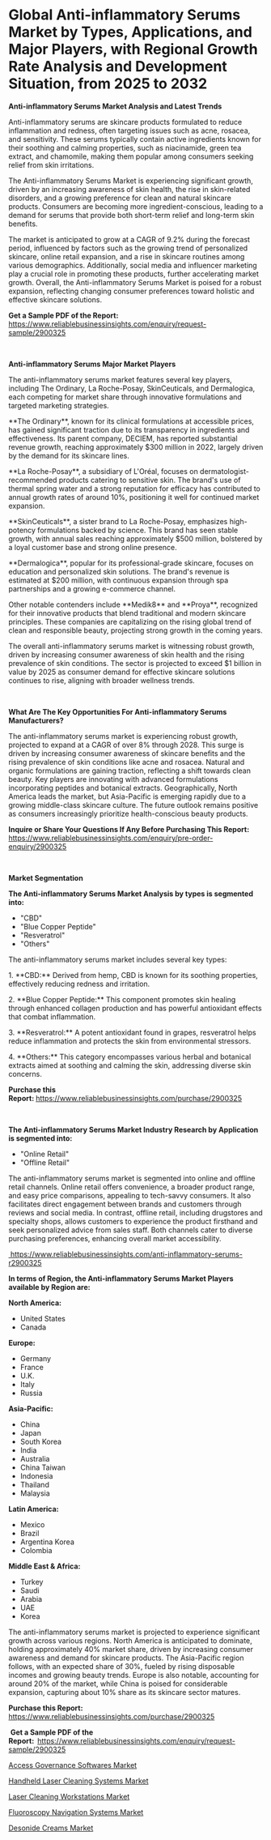<p><h1>Global Anti-inflammatory Serums Market by Types, Applications, and Major Players, with Regional Growth Rate Analysis and Development Situation, from 2025 to 2032</h1></p><p><strong>Anti-inflammatory Serums Market Analysis and Latest Trends</strong></p>
<p><p>Anti-inflammatory serums are skincare products formulated to reduce inflammation and redness, often targeting issues such as acne, rosacea, and sensitivity. These serums typically contain active ingredients known for their soothing and calming properties, such as niacinamide, green tea extract, and chamomile, making them popular among consumers seeking relief from skin irritations.</p><p>The Anti-inflammatory Serums Market is experiencing significant growth, driven by an increasing awareness of skin health, the rise in skin-related disorders, and a growing preference for clean and natural skincare products. Consumers are becoming more ingredient-conscious, leading to a demand for serums that provide both short-term relief and long-term skin benefits. </p><p>The market is anticipated to grow at a CAGR of 9.2% during the forecast period, influenced by factors such as the growing trend of personalized skincare, online retail expansion, and a rise in skincare routines among various demographics. Additionally, social media and influencer marketing play a crucial role in promoting these products, further accelerating market growth. Overall, the Anti-inflammatory Serums Market is poised for a robust expansion, reflecting changing consumer preferences toward holistic and effective skincare solutions.</p></p>
<p><strong>Get a Sample PDF of the Report:&nbsp;</strong> <a href="https://www.reliablebusinessinsights.com/enquiry/request-sample/2900325?utm_campaign=100&utm_medium=2&utm_source=Github&utm_content=ia&utm_term=16032025&utm_id=anti-inflammatory-serums">https://www.reliablebusinessinsights.com/enquiry/request-sample/2900325</a></p>
<p>&nbsp;</p>
<p><strong>Anti-inflammatory Serums Major Market Players</strong></p>
<p><p>The anti-inflammatory serums market features several key players, including The Ordinary, La Roche-Posay, SkinCeuticals, and Dermalogica, each competing for market share through innovative formulations and targeted marketing strategies. </p><p>**The Ordinary**, known for its clinical formulations at accessible prices, has gained significant traction due to its transparency in ingredients and effectiveness. Its parent company, DECIEM, has reported substantial revenue growth, reaching approximately $300 million in 2022, largely driven by the demand for its skincare lines.</p><p>**La Roche-Posay**, a subsidiary of L'Oréal, focuses on dermatologist-recommended products catering to sensitive skin. The brand's use of thermal spring water and a strong reputation for efficacy has contributed to annual growth rates of around 10%, positioning it well for continued market expansion.</p><p>**SkinCeuticals**, a sister brand to La Roche-Posay, emphasizes high-potency formulations backed by science. This brand has seen stable growth, with annual sales reaching approximately $500 million, bolstered by a loyal customer base and strong online presence.</p><p>**Dermalogica**, popular for its professional-grade skincare, focuses on education and personalized skin solutions. The brand's revenue is estimated at $200 million, with continuous expansion through spa partnerships and a growing e-commerce channel.</p><p>Other notable contenders include **Medik8** and **Proya**, recognized for their innovative products that blend traditional and modern skincare principles. These companies are capitalizing on the rising global trend of clean and responsible beauty, projecting strong growth in the coming years.</p><p>The overall anti-inflammatory serums market is witnessing robust growth, driven by increasing consumer awareness of skin health and the rising prevalence of skin conditions. The sector is projected to exceed $1 billion in value by 2025 as consumer demand for effective skincare solutions continues to rise, aligning with broader wellness trends.</p></p>
<p>&nbsp;</p>
<p><strong>What Are The Key Opportunities For Anti-inflammatory Serums Manufacturers?</strong></p>
<p><p>The anti-inflammatory serums market is experiencing robust growth, projected to expand at a CAGR of over 8% through 2028. This surge is driven by increasing consumer awareness of skincare benefits and the rising prevalence of skin conditions like acne and rosacea. Natural and organic formulations are gaining traction, reflecting a shift towards clean beauty. Key players are innovating with advanced formulations incorporating peptides and botanical extracts. Geographically, North America leads the market, but Asia-Pacific is emerging rapidly due to a growing middle-class skincare culture. The future outlook remains positive as consumers increasingly prioritize health-conscious beauty products.</p></p>
<p><strong>Inquire or Share Your Questions If Any Before Purchasing This Report:</strong> <a href="https://www.reliablebusinessinsights.com/enquiry/pre-order-enquiry/2900325?utm_campaign=100&utm_medium=2&utm_source=Github&utm_content=ia&utm_term=16032025&utm_id=anti-inflammatory-serums">https://www.reliablebusinessinsights.com/enquiry/pre-order-enquiry/2900325</a></p>
<p>&nbsp;</p>
<p><strong>Market Segmentation</strong></p>
<p><strong>The Anti-inflammatory Serums Market Analysis by types is segmented into:</strong></p>
<p><ul><li>"CBD"</li><li>"Blue Copper Peptide"</li><li>"Resveratrol"</li><li>"Others"</li></ul></p>
<p><p>The anti-inflammatory serums market includes several key types: </p><p>1. **CBD:** Derived from hemp, CBD is known for its soothing properties, effectively reducing redness and irritation.</p><p>2. **Blue Copper Peptide:** This component promotes skin healing through enhanced collagen production and has powerful antioxidant effects that combat inflammation.</p><p>3. **Resveratrol:** A potent antioxidant found in grapes, resveratrol helps reduce inflammation and protects the skin from environmental stressors.</p><p>4. **Others:** This category encompasses various herbal and botanical extracts aimed at soothing and calming the skin, addressing diverse skin concerns.</p></p>
<p><strong>Purchase this Report:&nbsp;</strong><a href="https://www.reliablebusinessinsights.com/purchase/2900325?utm_campaign=100&utm_medium=2&utm_source=Github&utm_content=ia&utm_term=16032025&utm_id=anti-inflammatory-serums">https://www.reliablebusinessinsights.com/purchase/2900325</a></p>
<p>&nbsp;</p>
<p><strong>The Anti-inflammatory Serums Market Industry Research by Application is segmented into:</strong></p>
<p><ul><li>"Online Retail"</li><li>"Offline Retail"</li></ul></p>
<p><p>The anti-inflammatory serums market is segmented into online and offline retail channels. Online retail offers convenience, a broader product range, and easy price comparisons, appealing to tech-savvy consumers. It also facilitates direct engagement between brands and customers through reviews and social media. In contrast, offline retail, including drugstores and specialty shops, allows customers to experience the product firsthand and seek personalized advice from sales staff. Both channels cater to diverse purchasing preferences, enhancing overall market accessibility.</p></p>
<p><a href="https://www.reliablebusinessinsights.com/anti-inflammatory-serums-r2900325?utm_campaign=100&utm_medium=2&utm_source=Github&utm_content=ia&utm_term=16032025&utm_id=anti-inflammatory-serums">&nbsp;https://www.reliablebusinessinsights.com/anti-inflammatory-serums-r2900325</a></p>
<p><strong>In terms of Region, the Anti-inflammatory Serums Market Players available by Region are:</strong></p>
<p>
    <p> <strong> North America: </strong>
        <ul>
            <li>United States</li>
            <li>Canada</li>
        </ul>
        </p> 
    <p> <strong> Europe: </strong>
        <ul>
            <li>Germany</li>
            <li>France</li>
            <li>U.K.</li>
            <li>Italy</li>
            <li>Russia</li>
        </ul>
        </p> 
    <p> <strong> Asia-Pacific: </strong>
        <ul>
            <li>China</li>
            <li>Japan</li>
            <li>South Korea</li>
            <li>India</li>
            <li>Australia</li>
            <li>China Taiwan</li>
            <li>Indonesia</li>
            <li>Thailand</li>
            <li>Malaysia</li>
        </ul>
        </p> 
    <p> <strong> Latin America: </strong>
        <ul>
            <li>Mexico</li>
            <li>Brazil</li>
            <li>Argentina Korea</li>
            <li>Colombia</li>
        </ul>
        </p> 
    <p> <strong> Middle East & Africa: </strong>
        <ul>
            <li>Turkey</li>
            <li>Saudi</li>
            <li>Arabia</li>
            <li>UAE</li>
            <li>Korea</li>
        </ul>
    </p>
    </p>
<p><p>The anti-inflammatory serums market is projected to experience significant growth across various regions. North America is anticipated to dominate, holding approximately 40% market share, driven by increasing consumer awareness and demand for skincare products. The Asia-Pacific region follows, with an expected share of 30%, fueled by rising disposable incomes and growing beauty trends. Europe is also notable, accounting for around 20% of the market, while China is poised for considerable expansion, capturing about 10% share as its skincare sector matures.</p></p>
<p><strong>Purchase this Report: </strong><a href="https://www.reliablebusinessinsights.com/purchase/2900325?utm_campaign=100&utm_medium=2&utm_source=Github&utm_content=ia&utm_term=16032025&utm_id=anti-inflammatory-serums">https://www.reliablebusinessinsights.com/purchase/2900325</a></p>
<p>&nbsp;<strong>Get a Sample PDF of the Report:&nbsp;&nbsp;</strong><a href="https://www.reliablebusinessinsights.com/enquiry/request-sample/2900325?utm_campaign=100&utm_medium=2&utm_source=Github&utm_content=ia&utm_term=16032025&utm_id=anti-inflammatory-serums">https://www.reliablebusinessinsights.com/enquiry/request-sample/2900325</a></p>
<p><strong></strong></p>
<p><p><a href="https://github.com/zdybelzinn/Market-Research-Report-List-1/blob/main/access-governance-softwares-market.md?utm_campaign=100&utm_medium=2&utm_source=Github&utm_content=ia&utm_term=16032025&utm_id=anti-inflammatory-serums">Access Governance Softwares Market</a></p><p><a href="https://github.com/frodanlert/Market-Research-Report-List-1/blob/main/handheld-laser-cleaning-systems-market.md?utm_campaign=100&utm_medium=2&utm_source=Github&utm_content=ia&utm_term=16032025&utm_id=anti-inflammatory-serums">Handheld Laser Cleaning Systems Market</a></p><p><a href="https://github.com/iperitvik8/Market-Research-Report-List-1/blob/main/laser-cleaning-workstations-market.md?utm_campaign=100&utm_medium=2&utm_source=Github&utm_content=ia&utm_term=16032025&utm_id=anti-inflammatory-serums">Laser Cleaning Workstations Market</a></p><p><a href="https://github.com/ilanarohalgh/Market-Research-Report-List-1/blob/main/fluoroscopy-navigation-systems-market.md?utm_campaign=100&utm_medium=2&utm_source=Github&utm_content=ia&utm_term=16032025&utm_id=anti-inflammatory-serums">Fluoroscopy Navigation Systems Market</a></p><p><a href="https://github.com/tabormahay2f/Market-Research-Report-List-1/blob/main/desonide-creams-market.md?utm_campaign=100&utm_medium=2&utm_source=Github&utm_content=ia&utm_term=16032025&utm_id=anti-inflammatory-serums">Desonide Creams Market</a></p></p>